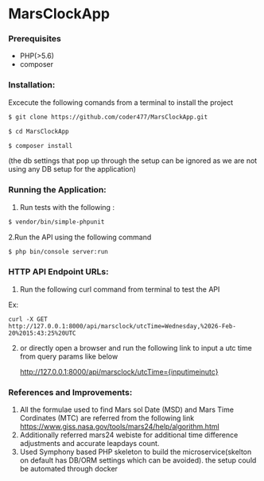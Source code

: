# MarsClockApp

### Prerequisites
* PHP(>5.6)
* composer

### Installation:

Excecute the following comands from a terminal to install the project

```sh 
$ git clone https://github.com/coder477/MarsClockApp.git
```

```sh
$ cd MarsClockApp
```

``` sh 
$ composer install 
``` 
(the db settings that pop up through the setup can be ignored as we are not using any DB setup for the application)

### Running the Application:
1. Run tests with the following :

```sh 
$ vendor/bin/simple-phpunit 
```

2.Run the API using the following command

``` sh 
$ php bin/console server:run 
```


### HTTP API Endpoint URLs:

1. Run the following curl command from terminal to test the API 

Ex:

`
curl -X GET  http://127.0.0.1:8000/api/marsclock/utcTime=Wednesday,%2026-Feb-20%2015:43:25%20UTC
`

2. or directly open a browser and run the following link to input a utc time from query params like below

   http://127.0.0.1:8000/api/marsclock/utcTime={inputimeinutc}


### References and Improvements:
1. All the formulae used to find Mars sol Date (MSD) and Mars Time Cordinates (MTC) are referred from the following link
https://www.giss.nasa.gov/tools/mars24/help/algorithm.html
2. Additionally referred mars24 webiste for additional time difference adjustments and accurate leapdays count.
3. Used Symphony based PHP skeleton to build the microservice(skelton on default has DB/ORM settings which can be avoided). the setup could be automated through docker

